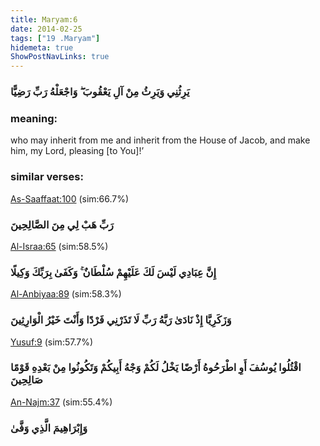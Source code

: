 ```yaml
---
title: Maryam:6
date: 2014-02-25
tags: ["19 .Maryam"]
hidemeta: true 
ShowPostNavLinks: true 
---
```

### يَرِثُنِي وَيَرِثُ مِنْ آلِ يَعْقُوبَ ۖ وَاجْعَلْهُ رَبِّ رَضِيًّا
### meaning: 
who may inherit from me and inherit from the House of Jacob, and make him, my Lord, pleasing [to You]!’
### similar verses: 

[As-Saaffaat:100](/37/100) (sim:66.7%)

### رَبِّ هَبْ لِي مِنَ الصَّالِحِينَ

[Al-Israa:65](/17/65) (sim:58.5%)

### إِنَّ عِبَادِي لَيْسَ لَكَ عَلَيْهِمْ سُلْطَانٌ ۚ وَكَفَىٰ بِرَبِّكَ وَكِيلًا

[Al-Anbiyaa:89](/21/89) (sim:58.3%)

### وَزَكَرِيَّا إِذْ نَادَىٰ رَبَّهُ رَبِّ لَا تَذَرْنِي فَرْدًا وَأَنْتَ خَيْرُ الْوَارِثِينَ

[Yusuf:9](/12/9) (sim:57.7%)

### اقْتُلُوا يُوسُفَ أَوِ اطْرَحُوهُ أَرْضًا يَخْلُ لَكُمْ وَجْهُ أَبِيكُمْ وَتَكُونُوا مِنْ بَعْدِهِ قَوْمًا صَالِحِينَ

[An-Najm:37](/53/37) (sim:55.4%)

### وَإِبْرَاهِيمَ الَّذِي وَفَّىٰ
